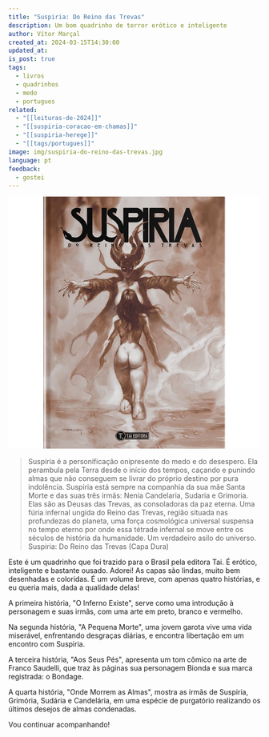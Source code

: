 ```yaml
---
title: "Suspiria: Do Reino das Trevas"
description: Um bom quadrinho de terror erótico e inteligente
author: Vítor Marçal
created_at: 2024-03-15T14:30:00
updated_at: 
is_post: true
tags:
  - livros
  - quadrinhos
  - medo
  - portugues
related:
  - "[[leituras-de-2024]]"
  - "[[suspiria-coracao-em-chamas]]"
  - "[[suspiria-herege]]"
  - "[[tags/portugues]]"
image: img/suspiria-do-reino-das-trevas.jpg
language: pt
feedback:
  - gostei
---
```


![suspiria-do-reino-das-trevas](img/suspiria-do-reino-das-trevas.jpg)

> Suspiria é a personificação onipresente do medo e do desespero. Ela perambula pela Terra desde o início dos tempos, caçando e punindo almas que não conseguem se livrar do próprio destino por pura indolência. Suspiria está sempre na companhia da sua mãe Santa Morte e das suas três irmãs: Nenia Candelaria, Sudaria e Grimoria. Elas são as Deusas das Trevas, as consoladoras da paz eterna. Uma fúria infernal ungida do Reino das Trevas, região situada nas profundezas do planeta, uma força cosmológica universal suspensa no tempo eterno por onde essa tétrade infernal se move entre os séculos de história da humanidade. Um verdadeiro asilo do universo. Suspiria: Do Reino das Trevas (Capa Dura)

Este é um quadrinho que foi trazido para o Brasil pela editora Tai. É erótico, inteligente e bastante ousado. Adorei! As capas são lindas, muito bem desenhadas e coloridas. É um volume breve, com apenas quatro histórias, e eu queria mais, dada a qualidade delas!

A primeira história, "O Inferno Existe", serve como uma introdução à personagem e suas irmãs, com uma arte em preto, branco e vermelho.

Na segunda história, "A Pequena Morte", uma jovem garota vive uma vida miserável, enfrentando desgraças diárias, e encontra libertação em um encontro com Suspiria.

A terceira história, "Aos Seus Pés", apresenta um tom cômico na arte de Franco Saudelli, que traz às páginas sua personagem Bionda e sua marca registrada: o Bondage.

A quarta história, "Onde Morrem as Almas", mostra as irmãs de Suspiria, Grimória, Sudária e Candelária, em uma espécie de purgatório realizando os últimos desejos de almas condenadas.

Vou continuar acompanhando!